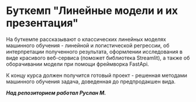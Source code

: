 # Буткемп "Линейные модели и их презентация"

На буткемпе рассказывают о классических линейных моделях машинного обучения - линейной и логистической регрессии, об интерпретации полученного результата, оформлении исследования в виде красивого веб-сервиса (поможет библиотека Streamlit), а также об оборачивании модели при помощи фреймворка FastApi.

К концу курса должен получится готовый проект - решенная методами машинного обучения задача, доведенная до предпродакшен вида.

***Над репозиторием работал Руслан М.***
